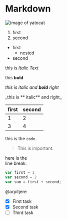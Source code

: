 # Markdown

![image of yatocat](https://octodex.github.com/images/yaktocat.png) 


1. first
1. second
- first
  - nested
- second

this is *Italic Text*

this **bold**

_this is *italic* and __bold__ right_

\_this is \*\* italic*\* and  right\_

first|second
-|-
1|2
3|4

this is the `code`

> This is important.

here is the <br /> line break.

```javascript
var first = 1
var second = 2
var sum = first + second;
```
@arpitjere

- [x] First task
- [x] Second task
- [ ] Third task
